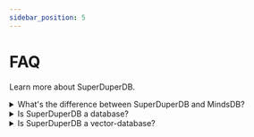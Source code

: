```yaml
---
sidebar_position: 5
---
```


# FAQ
Learn more about SuperDuperDB.

<details>
<summary>What's the difference between SuperDuperDB and MindsDB?</summary>

The main differences between SuperDuperDB and MindsDB are outlined below:

1. **Developer Experience:**
   - **MindsDB:** Requires learning a new language created by MindsDB.
   - **SuperDuperDB:** Only requires proficiency in Python and familiar database query languages/operators.

2. **Integration with Python Ecosystem:**
   - **MindsDB:** Utilizes a cloaked connection between data sources and Python models.
   - **SuperDuperDB:** Offers full transparency in the notebook, allowing for granular output inspection, debugging, and visualization within known Python environments and tools.

3. **Vector Search:**
   - **MindsDB:** Does not support native vector embedding, resulting in no vector search capability.
   - **SuperDuperDB:** Supports vectors in any format, including raw, and integrates various vector search solutions.

4. **Support for Flexible Data Types:**
   - **MindsDB:** Limited to handling text and numbers only.
   - **SuperDuperDB:** Supports any datatype, providing flexibility in managing diverse data types.

5. **Multi-Tenant (Multi Data Store):**
   - **MindsDB:** Does not separate data source, model registry, and metadata.
   - **SuperDuperDB:** Allows different locations for data stores, models, and metadata, facilitating multi-data store setups that can share the same models.

6. **Bringing Your Own Models:**
   - **MindsDB:** Requires rewriting and reorganization of your model when bringing your own models.
   - **SuperDuperDB:** Enables the use of your framework natively without requiring any adaptation when bringing your own models.
</details>

<details>
<summary>Is SuperDuperDB a database?</summary>

No, SuperDuperDB is not a traditional standalone database. Instead, it is a versatile Python framework or tool designed to seamlessly integrate artificial intelligence capabilities into various databases. It supports a wide range of databases, including but not limited to MongoDB, MySQL, Postgres, and more. The focus is on enhancing database functionality with AI features rather than serving as a standalone database solution.
</details>

<details>
<summary>Is SuperDuperDB a vector-database?</summary>

No, SuperDuperDB is not a vector-database. It is a versatile Python framework that excels in bringing AI into your favorite database.
</details>
 